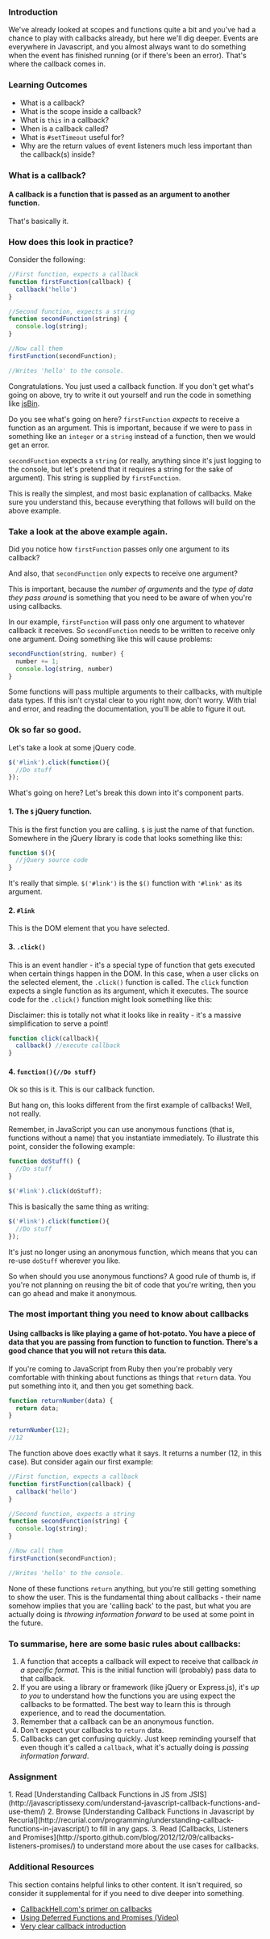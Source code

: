 ### Introduction
We've already looked at scopes and functions quite a bit and you've had a chance to play with callbacks already, but here we'll dig deeper.  Events are everywhere in Javascript, and you almost always want to do something when the event has finished running (or if there's been an error).  That's where the callback comes in.

### Learning Outcomes

* What is a callback?
* What is the scope inside a callback?
* What is `this` in a callback?
* When is a callback called?
* What is `#setTimeout` useful for?
* Why are the return values of event listeners much less important than the callback(s) inside?

### What is a callback?
#### A callback is a function that is passed as an argument to another function.

That's basically it.

### How does this look in practice?
Consider the following:

~~~javascript
//First function, expects a callback
function firstFunction(callback) {
  callback('hello')
}

//Second function, expects a string
function secondFunction(string) {
  console.log(string);
}

//Now call them
firstFunction(secondFunction);

//Writes 'hello' to the console.
~~~

Congratulations.  You just used a callback function.  If you don't get what's going on above, try to write it out yourself and run the code in something like [jsBin](https://jsbin.com).

Do you see what's going on here?  `firstFunction` *expects* to receive a function as an argument.  This is important, because if we were to pass in something like an `integer` or a `string` instead of a function, then we would get an error.

`secondFunction` expects a `string` (or really, anything since it's just logging to the console, but let's pretend that it requires a string for the sake of argument). This string is supplied by `firstFunction`.

This is really the simplest, and most basic explanation of callbacks.  Make sure you understand this, because everything that follows will build on the above example.

### Take a look at the above example again.

Did you notice how `firstFunction` passes only one argument to its callback?

And also, that `secondFunction` only expects to receive one argument?

This is important, because the *number of arguments* and the *type of data they pass around* is something that you need to be aware of when you're using callbacks.

In our example, `firstFunction` will pass only one argument to whatever callback it receives.  So `secondFunction` needs to be written to receive only one argument.  Doing something like this will cause problems:

~~~javascript
secondFunction(string, number) {
  number += 1;
  console.log(string, number)
}
~~~

Some functions will pass multiple arguments to their callbacks, with multiple data types.  If this isn't crystal clear to you right now, don't worry.  With trial and error, and reading the documentation, you'll be able to figure it out.

### Ok so far so good.
Let's take a look at some jQuery code.

~~~javascript
$('#link').click(function(){
  //Do stuff
});
~~~

What's going on here? Let's break this down into it's component parts.

#### 1. The `$` jQuery function.
This is the first function you are calling. `$` is just the name of that function.  Somewhere in the jQuery library is code that looks something like this:

~~~javascript
function $(){
  //jQuery source code
}
~~~

It's really that simple. `$('#link')` is the `$()` function with `'#link'` as its argument.

#### 2. `#link`
This is the DOM element that you have selected.

#### 3. `.click()`
This is an event handler - it's a special type of function that gets executed when certain things happen in the DOM.  In this case, when a user clicks on the selected element, the `.click()` function is called.  The `click` function expects a single function as its argument, which it executes. The source code for the `.click()` function might look something like this:

Disclaimer: this is totally not what it looks like in reality - it's a massive simplification to serve a point!

~~~javascript
function click(callback){
  callback() //execute callback
}
~~~

#### 4. `function(){//Do stuff}`
Ok so this is it. This is our callback function.

But hang on, this looks different from the first example of callbacks! Well, not really.

Remember, in JavaScript you can use anonymous functions (that is, functions without a name) that you instantiate immediately.  To illustrate this point, consider the following example:

~~~javascript
function doStuff() {
  //Do stuff
}

$('#link').click(doStuff);
~~~

This is basically the same thing as writing:

~~~javascript
$('#link').click(function(){
  //Do stuff
});
~~~

It's just no longer using an anonymous function, which means that you can re-use `doStuff` wherever you like.

So when should you use anonymous functions?  A good rule of thumb is, if you're not planning on reusing the bit of code that you're writing, then you can go ahead and make it anonymous.

### The most important thing you need to know about callbacks

#### Using callbacks is like playing a game of hot-potato.  You have a piece of data that you are passing from function to function to function.  There's a good chance that you will not `return` this data.

If you're coming to JavaScript from Ruby then you're probably very comfortable with thinking about functions as things that `return` data.  You put something into it, and then you get something back.

~~~javascript
function returnNumber(data) {
  return data;
}

returnNumber(12);
//12
~~~

The function above does exactly what it says.  It returns a number (12, in this case).  But consider again our first example:

~~~javascript
//First function, expects a callback
function firstFunction(callback) {
  callback('hello')
}

//Second function, expects a string
function secondFunction(string) {
  console.log(string);
}

//Now call them
firstFunction(secondFunction);

//Writes 'hello' to the console.
~~~

None of these functions `return` anything, but you're still getting something to show the user.  This is the fundamental thing about callbacks - their name somehow implies that you are 'calling back' to the past, but what you are actually doing is *throwing information forward* to be used at some point in the future.

### To summarise, here are some basic rules about callbacks:
1. A function that accepts a callback will expect to receive that callback *in a specific format*.  This is the initial function will (probably) pass data to that callback.
2. If you are using a library or framework (like jQuery or Express.js), it's *up to you* to understand how the functions you are using expect the callbacks to be formatted.  The best way to learn this is through experience, and to read the documentation.
3. Remember that a callback can be an anonymous function.
4. Don't expect your callbacks to `return` data.
5. Callbacks can get confusing quickly.  Just keep reminding yourself that even though it's called a `callback`, what it's actually doing is *passing information forward*.

### Assignment

<div class="lesson-content__panel" markdown="1">
1. Read [Understanding Callback Functions in JS from JSIS](http://javascriptissexy.com/understand-javascript-callback-functions-and-use-them/)
2. Browse [Understanding Callback Functions in Javascript by Recurial](http://recurial.com/programming/understanding-callback-functions-in-javascript/) to fill in any gaps.
3. Read [Callbacks, Listeners and Promises](http://sporto.github.com/blog/2012/12/09/callbacks-listeners-promises/) to understand more about the use cases for callbacks.
</div>

### Additional Resources
This section contains helpful links to other content. It isn't required, so consider it supplemental for if you need to dive deeper into something.

* [CallbackHell.com's primer on callbacks](http://callbackhell.com/)
* [Using Deferred Functions and Promises (Video)](http://www.youtube.com/watch?v=juRtEEsHI9E)
* [Very clear callback introduction](https://github.com/maxogden/art-of-node#callbacks)
